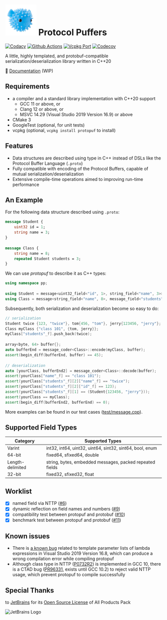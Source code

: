 # ![puffer](asset/puffer.png) Protocol Puffers
[![Codacy](https://api.codacy.com/project/badge/Grade/31e7d1d7bcbe43959aaec3b86093b843)](https://app.codacy.com/gh/PragmaTwice/protopuf?utm_source=github.com&utm_medium=referral&utm_content=PragmaTwice/protopuf&utm_campaign=Badge_Grade)
[![Github Actions](https://github.com/PragmaTwice/protopuf/workflows/BuildAndTest/badge.svg)](https://github.com/PragmaTwice/protopuf/actions)
[![Vcpkg Port](https://img.shields.io/badge/vcpkg-protopuf-blue)](https://github.com/microsoft/vcpkg/blob/master/ports/protopuf/vcpkg.json)
[![Codecov](https://codecov.io/gh/PragmaTwice/protopuf/branch/master/graph/badge.svg?token=4EPLZ6Z4J5)](https://codecov.io/gh/PragmaTwice/protopuf)

A little, highly templated, and protobuf-compatible serialization/deserialization library written in C++20

:closed_book: [Documentation](https://protopuf.surge.sh) (WIP)

## Requirements

- a compiler and a standard library implementation with C++20 support 
    - GCC 11 or above, or
    - Clang 12 or above, or
    - MSVC 14.29 (Visual Studio 2019 Version 16.9) or above
- CMake 3
- GoogleTest (optional, for unit tests)
- vcpkg (optional, `vcpkg install protopuf` to install)

## Features

- Data structures are described using type in C++ instead of DSLs like the Protocol Buffer Language (`.proto`)
- Fully compatible with encoding of the Protocol Buffers, capable of mutual serialization/deserialization
- Extensive compile-time operations aimed to improving run-time performance

## An Example
For the following data structure described using `.proto`:
```proto
message Student {
    uint32 id = 1;
    string name = 3;
}

message Class {
    string name = 8;
    repeated Student students = 3;
}
```
We can use *protopuf* to describe it as C++ types:
```c++
using namespace pp;

using Student = message<uint32_field<"id", 1>, string_field<"name", 3>>;
using Class = message<string_field<"name", 8>, message_field<"students", 3, Student, repeated>>;
```
Subsequently, both serialization and deserialization become so easy to do:
```c++
// serialization
Student twice {123, "twice"}, tom{456, "tom"}, jerry{123456, "jerry"};
Class myClass {"class 101", {tom, jerry}};
myClass["students"_f].push_back(twice);

array<byte, 64> buffer{};
auto bufferEnd = message_coder<Class>::encode(myClass, buffer);
assert(begin_diff(bufferEnd, buffer) == 45);

// deserialization
auto [yourClass, bufferEnd2] = message_coder<Class>::decode(buffer);
assert(yourClass["name"_f] == "class 101");
assert(yourClass["students"_f][2]["name"_f] == "twice");
assert(yourClass["students"_f][2]["id"_f] == 123);
assert(yourClass["students"_f][1] == (Student{123456, "jerry"}));
assert(yourClass == myClass);
assert(begin_diff(bufferEnd2, bufferEnd) == 0);
```
More examples can be found in our test cases ([test/message.cpp](https://github.com/PragmaTwice/protopuf/blob/master/test/message.cpp)).

## Supported Field Types
Category|	Supported Types
--------|------------------
Varint  | int32, int64, uint32, uint64, sint32, sint64, bool, enum
64-bit  | fixed64, sfixed64, double
Length-delimited| string, bytes, embedded messages, packed repeated fields
32-bit 	| fixed32, sfixed32, float

## Worklist
- [x] named field via NTTP ([#6](https://github.com/PragmaTwice/protopuf/pull/6))
- [x] dynamic reflection on field names and numbers ([#9](https://github.com/PragmaTwice/protopuf/pull/9))
- [x] compatibility test between protopuf and protobuf ([#10](https://github.com/PragmaTwice/protopuf/pull/10))
- [x] benchmark test between protopuf and protobuf ([#11](https://github.com/PragmaTwice/protopuf/pull/11))

## Known issues
- There is [a known bug](https://developercommunity2.visualstudio.com/t/Wrong-compile-error-in-MSVC:-identifier-/1270794) related to template parameter lists of lambda expressions in Visual Studio 2019 Version 16.8, which can produce a wrong compilation error while compiling protopuf
- Although class type in NTTP ([P0732R2](http://www.open-std.org/jtc1/sc22/wg21/docs/papers/2018/p0732r2.pdf)) is implemented in GCC 10, there is a CTAD bug ([PR96331](https://gcc.gnu.org/bugzilla/show_bug.cgi?id=96331), exists until GCC 10.2) to reject valid NTTP usage, which prevent protopuf to compile successfully

## Special Thanks
to [JetBrains](https://www.jetbrains.com/?from=protopuf) for its [Open Source License](https://www.jetbrains.com/community/opensource/?from=protopuf) of All Products Pack

![JetBrains Logo](https://www.jetbrains.com/company/brand/img/jetbrains_logo.png)
